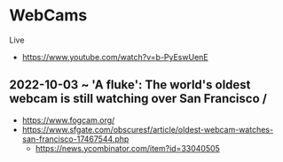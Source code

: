 # WebCams

Live

* https://www.youtube.com/watch?v=b-PyEswUenE

## 2022-10-03 ~ 'A fluke': The world's oldest webcam is still watching over San Francisco /

* https://www.fogcam.org/
* https://www.sfgate.com/obscuresf/article/oldest-webcam-watches-san-francisco-17467544.php
  * https://news.ycombinator.com/item?id=33040505